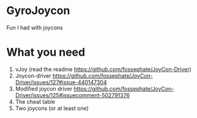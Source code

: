 # GyroJoycon
Fun I had with joycons

# What you need
1) vJoy (read the readme https://github.com/fossephate/JoyCon-Driver)
2) Joycon-driver https://github.com/fossephate/JoyCon-Driver/issues/127#issue-440147304
3) Modified joycon driver https://github.com/fossephate/JoyCon-Driver/issues/125#issuecomment-502791376
4) The cheat table
5) Two joycons (or at least one)
